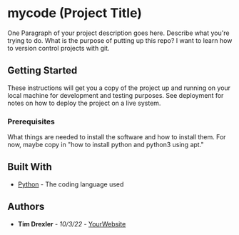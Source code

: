 # mycode (Project Title)

One Paragraph of your project description goes here. Describe what you're trying to do.
What is the purpose of putting up this repo?
I want to learn how to version control projects with git.

## Getting Started

These instructions will get you a copy of the project up and running on your local machine
for development and testing purposes. See deployment for notes on how to deploy the project
on a live system.

### Prerequisites

What things are needed to install the software and how to install them. For now, maybe copy in
"how to install python and python3 using apt."

## Built With

* [Python](https://www.python.org/) - The coding language used

## Authors

* **Tim Drexler** - *10/3/22* - [YourWebsite](https://example.com/)
